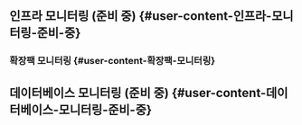 ## 인프라 모니터링 \(준비 중\) {#user-content-인프라-모니터링-준비-중}

### 확장팩 모니터링 {#user-content-확장팩-모니터링}

## 데이터베이스 모니터링 \(준비 중\) {#user-content-데이터베이스-모니터링-준비-중}
